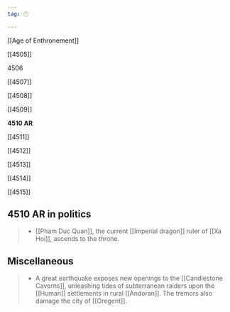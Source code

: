 ```yaml
---
tag: 🕛

---
```

[[Age of Enthronement]]


[[4505]]

4506

[[4507]]

[[4508]]

[[4509]]

**4510 AR**

[[4511]]

[[4512]]

[[4513]]

[[4514]]

[[4515]]



## 4510 AR in politics

>  - [[Pham Duc Quan]], the current [[Imperial dragon]] ruler of [[Xa Hoi]], ascends to the throne.


## Miscellaneous

>  - A great earthquake exposes new openings to the [[Candlestone Caverns]], unleashing tides of subterranean raiders upon the [[Human]] settlements in rural [[Andoran]]. The tremors also damage the city of [[Oregent]].






